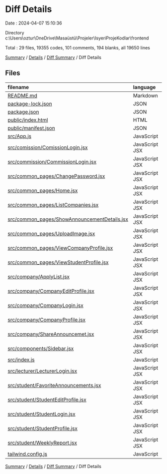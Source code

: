 # Diff Details

Date : 2024-04-07 15:10:36

Directory c:\\Users\\oztur\\OneDrive\\Masaüstü\\Projeler\\IsyeriProjeKodlar\\frontend

Total : 29 files,  19355 codes, 101 comments, 194 blanks, all 19650 lines

[Summary](results.md) / [Details](details.md) / [Diff Summary](diff.md) / Diff Details

## Files
| filename | language | code | comment | blank | total |
| :--- | :--- | ---: | ---: | ---: | ---: |
| [README.md](/README.md) | Markdown | 38 | 0 | 33 | 71 |
| [package-lock.json](/package-lock.json) | JSON | 18,564 | 0 | 1 | 18,565 |
| [package.json](/package.json) | JSON | 51 | 0 | 1 | 52 |
| [public/index.html](/public/index.html) | HTML | 20 | 23 | 1 | 44 |
| [public/manifest.json](/public/manifest.json) | JSON | 25 | 0 | 1 | 26 |
| [src/App.js](/src/App.js) | JavaScript | 6 | 0 | 0 | 6 |
| [src/comission/ComissionLogin.jsx](/src/comission/ComissionLogin.jsx) | JavaScript JSX | -52 | 0 | -9 | -61 |
| [src/commission/CommissionLogin.jsx](/src/commission/CommissionLogin.jsx) | JavaScript JSX | 89 | 20 | 19 | 128 |
| [src/common_pages/ChangePassword.jsx](/src/common_pages/ChangePassword.jsx) | JavaScript JSX | 16 | 2 | 0 | 18 |
| [src/common_pages/Home.jsx](/src/common_pages/Home.jsx) | JavaScript JSX | 15 | 0 | 4 | 19 |
| [src/common_pages/ListCompanies.jsx](/src/common_pages/ListCompanies.jsx) | JavaScript JSX | 8 | 0 | 3 | 11 |
| [src/common_pages/ShowAnnouncementDetails.jsx](/src/common_pages/ShowAnnouncementDetails.jsx) | JavaScript JSX | 109 | 0 | 19 | 128 |
| [src/common_pages/UploadImage.jsx](/src/common_pages/UploadImage.jsx) | JavaScript JSX | 70 | 0 | 19 | 89 |
| [src/common_pages/ViewCompanyProfile.jsx](/src/common_pages/ViewCompanyProfile.jsx) | JavaScript JSX | 11 | 0 | 4 | 15 |
| [src/common_pages/ViewStudentProfile.jsx](/src/common_pages/ViewStudentProfile.jsx) | JavaScript JSX | -3 | -7 | 5 | -5 |
| [src/company/ApplyList.jsx](/src/company/ApplyList.jsx) | JavaScript JSX | 109 | 0 | 25 | 134 |
| [src/company/CompanyEditProfile.jsx](/src/company/CompanyEditProfile.jsx) | JavaScript JSX | 15 | -1 | 2 | 16 |
| [src/company/CompanyLogin.jsx](/src/company/CompanyLogin.jsx) | JavaScript JSX | 55 | 0 | 12 | 67 |
| [src/company/CompanyProfile.jsx](/src/company/CompanyProfile.jsx) | JavaScript JSX | -25 | 0 | 2 | -23 |
| [src/company/ShareAnnouncemet.jsx](/src/company/ShareAnnouncemet.jsx) | JavaScript JSX | 185 | 1 | 24 | 210 |
| [src/components/Sidebar.jsx](/src/components/Sidebar.jsx) | JavaScript JSX | 37 | 6 | 4 | 47 |
| [src/index.js](/src/index.js) | JavaScript | -9 | 0 | 1 | -8 |
| [src/lecturer/LecturerLogin.jsx](/src/lecturer/LecturerLogin.jsx) | JavaScript JSX | 35 | 20 | 9 | 64 |
| [src/student/FavoriteAnnouncements.jsx](/src/student/FavoriteAnnouncements.jsx) | JavaScript JSX | 3 | 0 | -1 | 2 |
| [src/student/StudentEditProfile.jsx](/src/student/StudentEditProfile.jsx) | JavaScript JSX | -24 | 30 | 6 | 12 |
| [src/student/StudentLogin.jsx](/src/student/StudentLogin.jsx) | JavaScript JSX | 1 | 0 | 3 | 4 |
| [src/student/StudentProfile.jsx](/src/student/StudentProfile.jsx) | JavaScript JSX | -5 | 6 | 2 | 3 |
| [src/student/WeeklyReport.jsx](/src/student/WeeklyReport.jsx) | JavaScript JSX | -1 | 0 | 1 | 0 |
| [tailwind.config.js](/tailwind.config.js) | JavaScript | 12 | 1 | 3 | 16 |

[Summary](results.md) / [Details](details.md) / [Diff Summary](diff.md) / Diff Details